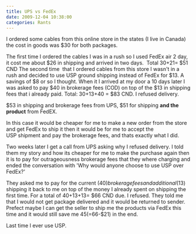 ```yaml
---
title: UPS vs FedEx 
date: 2009-12-04 10:38:00
categories: Rants
---
```

I ordered some cables from this online store in the states (I live in Canada) the cost in goods was $30 for both packages.

The first time I ordered the cables I was in a rush so I used FedEx air 2 day, it cost me about $26 in shipping and arrived in two days.  Total 30+21= $51 CND
The second time  that I ordered cables from this store I wasn't in a rush and decided to use USP ground shipping instead of FedEx for $13. A savings of $8 or so I thought. When it I arrived at my door a 10 days later I was asked to pay $40 in brokerage fees (COD) on top of the $13 in shipping fees that i already paid. Total: 30+13+40 = $83 CND. I refused delivery.

$53 in shipping and brokerage fees from UPS,
$51 for shipping <strong>and the product</strong> from FedEX.

In this case it would be cheaper for me to make a new order from the store and get FedEx to ship it then it would be for me to accept the USP shipment and pay the brokerage fees, and thats exactly what I did.

Two weeks later I get a call from UPS asking why I refused delivery. I told them my story and how its cheaper for me to make the purchase again then it is to pay for outrageousness brokerage fees that they where charging and ended the conversation with 'Why would anyone choose to use USP over FedEx?'

They asked me to pay for the current ($40) brokerage fees and additional ($13) shipping it back to me on top of the money I already spent on shipping the first time. For a total of 40+13+13= $66 CND due. I refused.
They told me that I would not get package delivered and it would be returned to sender. Prefect maybe I can get the seller to ship me the products via FedEx this time and it would still save me $45 (=$66-$21) in the end.

Last time I ever use USP.
